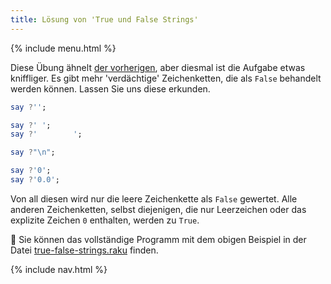 ```yaml
---
title: Lösung von 'True und False Strings'
---
```


{% include menu.html %}

Diese Übung ähnelt [der vorherigen](../../true-false-numbers), aber diesmal ist die Aufgabe etwas kniffliger. Es gibt mehr 'verdächtige' Zeichenketten, die als `False` behandelt werden können. Lassen Sie uns diese erkunden.

```raku
say ?'';

say ?' ';
say ?'        ';

say ?"\n";

say ?'0';
say ?'0.0';
```

Von all diesen wird nur die leere Zeichenkette als `False` gewertet. Alle anderen Zeichenketten, selbst diejenigen, die nur Leerzeichen oder das explizite Zeichen `0` enthalten, werden zu `True`.

🦋 Sie können das vollständige Programm mit dem obigen Beispiel in der Datei [true-false-strings.raku](https://github.com/ash/raku-course/blob/master/exercises/coercion/true-false-strings.raku) finden.

{% include nav.html %}